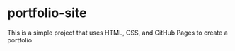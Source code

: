 # portfolio-site
This is a simple project that uses HTML, CSS, and GitHub Pages to create a portfolio 
